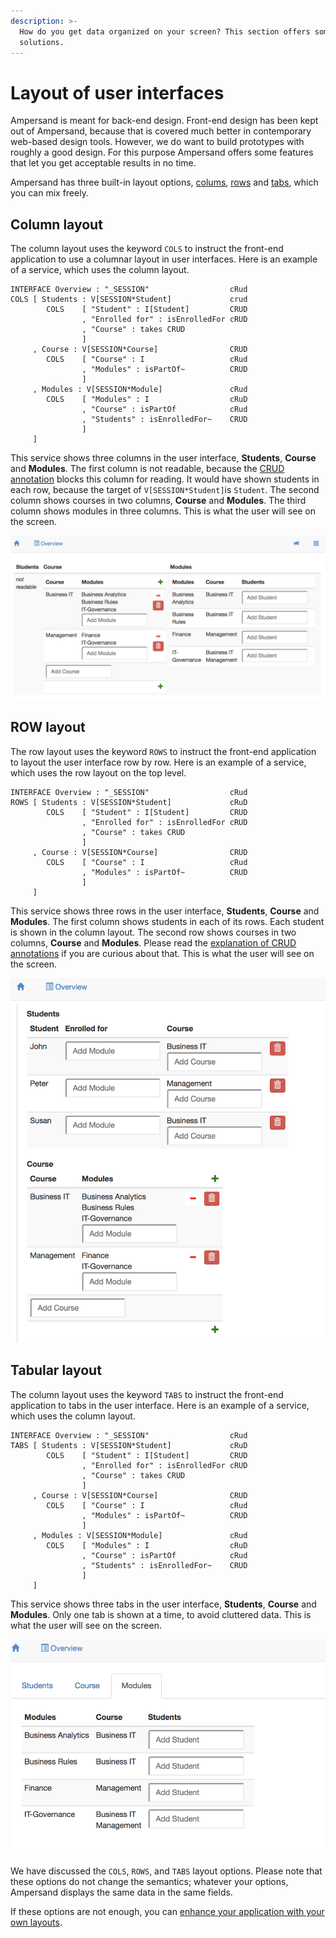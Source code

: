 ```yaml
---
description: >-
  How do you get data organized on your screen? This section offers some quick
  solutions.
---
```


# Layout of user interfaces

Ampersand is meant for back-end design. Front-end design has been kept out of Ampersand, because that is covered much better in contemporary web-based design tools. However, we do want to build prototypes with roughly a good design. For this purpose Ampersand offers some features that let you get acceptable results in no time.

Ampersand has three built-in layout options, [colums](./#column-layout), [rows](./#row-layout) and [tabs](./#tabular-layout), which you can mix freely.

## Column layout

The column layout uses the keyword `COLS` to instruct the front-end application to use a columnar layout in user interfaces. Here is an example of a service, which uses the column layout.

```text
INTERFACE Overview : "_SESSION"                  cRud
COLS [ Students : V[SESSION*Student]             crud
        COLS    [ "Student" : I[Student]         CRUD
                , "Enrolled for" : isEnrolledFor cRUD
                , "Course" : takes CRUD
                ]
     , Course : V[SESSION*Course]                CRUD
        COLS    [ "Course" : I                   cRud
                , "Modules" : isPartOf~          CRUD
                ]
     , Modules : V[SESSION*Module]               cRud
        COLS    [ "Modules" : I                  cRuD
                , "Course" : isPartOf            cRud
                , "Students" : isEnrolledFor~    CRUD
                ]
     ]
```

This service shows three columns in the user interface, **Students**, **Course** and **Modules**. The first column is not readable, because the [CRUD annotation](../crud.md) blocks this column for reading. It would have shown students in each row, because the target of `V[SESSION*Student]`is `Student`. The second column shows courses in two columns, **Course** and **Modules**. The third column shows modules in three columns. This is what the user will see on the screen. 

![Column-oriented layout of a user interface with columns in each row](../../../.gitbook/assets/cols-layout-example.png)

## ROW layout

The row layout uses the keyword `ROWS` to instruct the front-end application to layout the user interface row by row. Here is an example of a service, which uses the row layout on the top level.

```text
INTERFACE Overview : "_SESSION"                  cRud
ROWS [ Students : V[SESSION*Student]             cRuD
        COLS    [ "Student" : I[Student]         CRUD
                , "Enrolled for" : isEnrolledFor cRUD
                , "Course" : takes CRUD
                ]
     , Course : V[SESSION*Course]                CRUD
        COLS    [ "Course" : I                   cRud
                , "Modules" : isPartOf~          CRUD
                ]
     ]
```

This service shows three rows in the user interface, **Students**, **Course** and **Modules**. The first column shows students in each of its rows. Each student is shown in the column layout. The second row shows courses in two columns, **Course** and **Modules**. Please read the [explanation of CRUD annotations](../crud.md) if you are curious about that. This is what the user will see on the screen. 

![Row-oriented layout of a user interface with columns in each row](../../../.gitbook/assets/rows-layout-example.png)

## Tabular layout

The column layout uses the keyword `TABS` to instruct the front-end application to tabs in the user interface. Here is an example of a service, which uses the column layout.

```text
INTERFACE Overview : "_SESSION"                  cRud
TABS [ Students : V[SESSION*Student]             cRuD
        COLS    [ "Student" : I[Student]         CRUD
                , "Enrolled for" : isEnrolledFor cRUD
                , "Course" : takes CRUD
                ]
     , Course : V[SESSION*Course]                CRUD
        COLS    [ "Course" : I                   cRud
                , "Modules" : isPartOf~          CRUD
                ]
     , Modules : V[SESSION*Module]               cRud
        COLS    [ "Modules" : I                  cRuD
                , "Course" : isPartOf            cRud
                , "Students" : isEnrolledFor~    CRUD
                ]
     ]
```

This service shows three tabs in the user interface, **Students**, **Course** and **Modules**. Only one tab is shown at a time, to avoid cluttered data. This is what the user will see on the screen.

![Tab-oriented layout with column layout in tab &quot;Modules&quot;](../../../.gitbook/assets/untitled.png)

We have discussed the `COLS`, `ROWS`, and `TABS` layout options. Please note that these options do not change the semantics; whatever your options, Ampersand displays the same data in the same fields.

If these options are not enough, you can [enhance your application with your own layouts](your-own-widgets-html-and-css.md).

